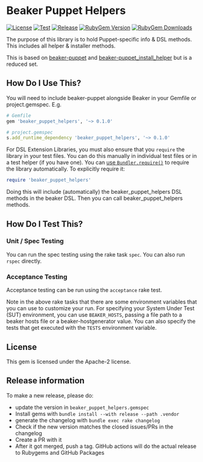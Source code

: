 # Beaker Puppet Helpers

[![License](https://img.shields.io/github/license/voxpupuli/beaker_puppet_helpers.svg)](https://github.com/voxpupuli/beaker_puppet_helpers/blob/master/LICENSE)
[![Test](https://github.com/voxpupuli/beaker_puppet_helpers/actions/workflows/test.yml/badge.svg)](https://github.com/voxpupuli/beaker_puppet_helpers/actions/workflows/test.yml)
[![Release](https://github.com/voxpupuli/beaker_puppet_helpers/actions/workflows/release.yml/badge.svg)](https://github.com/voxpupuli/beaker_puppet_helpers/actions/workflows/release.yml)
[![RubyGem Version](https://img.shields.io/gem/v/beaker_puppet_helpers.svg)](https://rubygems.org/gems/beaker_puppet_helpers)
[![RubyGem Downloads](https://img.shields.io/gem/dt/beaker_puppet_helpers.svg)](https://rubygems.org/gems/beaker_puppet_helpers)

The purpose of this library is to hold Puppet-specific info & DSL methods.
This includes all helper & installer methods.

This is based on [beaker-puppet](https://github.com/voxpupuli/beaker-puppet) and
[beaker-puppet_install_helper](https://github.com/puppetlabs/beaker-puppet_install_helper)
but is a reduced set.

## How Do I Use This?

You will need to include beaker-puppet alongside Beaker in your Gemfile or project.gemspec. E.g.

```ruby
# Gemfile
gem 'beaker_puppet_helpers', '~> 0.1.0'

# project.gemspec
s.add_runtime_dependency 'beaker_puppet_helpers', '~> 0.1.0'
```

For DSL Extension Libraries, you must also ensure that you `require` the
library in your test files. You can do this manually in individual test files
or in a test helper (if you have one). You can [use
`Bundler.require()`](https://bundler.io/v1.16/guides/groups.html) to require
the library automatically. To explicitly require it:

```ruby
require 'beaker_puppet_helpers'
```

Doing this will include (automatically) the beaker_puppet_helpers DSL methods
in the beaker DSL. Then you can call beaker_puppet_helpers methods.

## How Do I Test This?

### Unit / Spec Testing

You can run the spec testing using the rake task `spec`. You can also run
`rspec` directly.

### Acceptance Testing

Acceptance testing can be run using the `acceptance` rake test.

Note in the above rake tasks that there are some environment variables that you
can use to customize your run. For specifying your System Under Test (SUT)
environment, you can use `BEAKER_HOSTS`, passing a file path to a beaker hosts
file or a beaker-hostgenerator value. You can also specify the tests that get
executed with the `TESTS` environment variable.

## License

This gem is licensed under the Apache-2 license.

## Release information

To make a new release, please do:
* update the version in `beaker_puppet_helpers.gemspec`
* Install gems with `bundle install --with release --path .vendor`
* generate the changelog with `bundle exec rake changelog`
* Check if the new version matches the closed issues/PRs in the changelog
* Create a PR with it
* After it got merged, push a tag. GitHub actions will do the actual release to Rubygems and GitHub Packages
